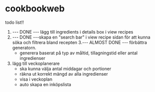 # cookbookweb

todo list!!

1. --- DONE --- lägg till ingredients i details box i view recipes 
2. --- DONE ---skapa en "search bar" i view recipe sidan för att kunna söka och filtrera bland recepten
3.--- ALMOST DONE --- förbättra generatorn.
   - generera baserat på typ av måltid, tillagningstid eller antal ingredienser
4. lägg till veckoplanerare
   - ska kunna välja antal middagar och portioner
   - räkna ut korrekt mängd av alla ingredienser
   - visa i veckoplan
   - auto skapa en inköpslista
